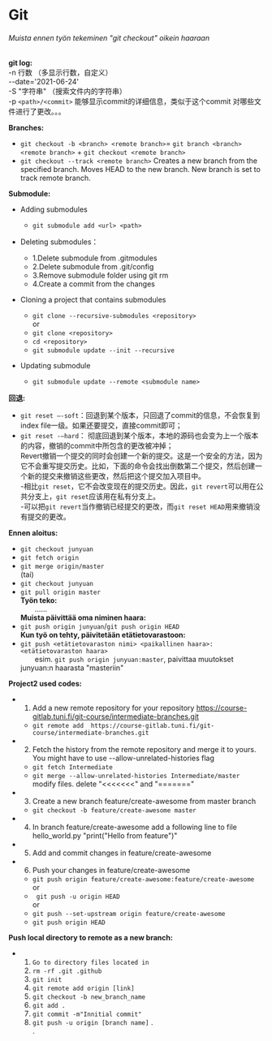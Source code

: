 # Git 
###### Muista ennen työn tekeminen "git checkout" oikein haaraan
**git log:**  
-n 行数 （多显示行数，自定义）   
--date='2021-06-24'  
-S "字符串" （搜索文件内的字符串）  
-p `<path>/<commit>` 能够显示commit的详细信息，类似于这个commit 对哪些文件进行了更改。。。  

**Branches:**  
* `git checkout -b <branch> <remote branch>`= `git branch <branch> <remote branch>` + `git checkout <remote branch>`  
* `git checkout --track <remote branch>` Creates a new branch from the specified branch. Moves HEAD to the new branch. New branch is set to track remote branch.  

**Submodule:**  
* Adding submodules  
  * `git submodule add <url> <path>`
* Deleting submodules：  
  * 1.Delete submodule from .gitmodules  
  * 2.Delete submodule from .git/config  
  * 3.Remove submodule folder using git rm  
  * 4.Create a commit from the changes  
  
* Cloning a project that contains submodules  
  * `git clone --recursive-submodules <repository>`  
    or 
  * `git clone <repository>`  
  * `cd <repository>` 
  * `git submodule update --init --recursive`  
  
* Updating submodule  
  * `git submodule update --remote <submodule name>`  
  
**回退:**  
* `git reset –-soft`：回退到某个版本，只回退了commit的信息，不会恢复到index file一级。如果还要提交，直接commit即可；   
* `git reset -–hard`：
彻底回退到某个版本，本地的源码也会变为上一个版本的内容，撤销的commit中所包含的更改被冲掉；   
Revert撤销一个提交的同时会创建一个新的提交。这是一个安全的方法，因为它不会重写提交历史。比如，下面的命令会找出倒数第二个提交，然后创建一个新的提交来撤销这些更改，然后把这个提交加入项目中。  
 -相比`git reset`，它不会改变现在的提交历史。因此，`git revert`可以用在公共分支上，`git reset`应该用在私有分支上。  
-可以把`git revert`当作撤销已经提交的更改，而`git reset HEAD`用来撤销没有提交的更改。  

**Ennen aloitus:**  
* `git checkout junyuan`  
* `git fetch origin`  
* `git merge origin/master`  
(tai)  
* `git checkout junyuan`  
* `git pull origin master`  
**Työn teko:**  
&emsp;&emsp;......  
**Muista päivittää oma niminen haara:**  
* `git push origin junyuan`/`git push origin HEAD`  
**Kun työ on tehty, päivitetään etätietovarastoon:**  
* `git push <etätietovaraston nimi> <paikallinen haara>:<etätietovaraston haara>`  
&emsp;&emsp;esim. `git push origin junyuan:master`, paivittaa muutokset junyuan:n haarasta "masteriin"
  
  
**Project2 used codes:**  
* 1. Add a new remote repository for your repository https://course-gitlab.tuni.fi/git-course/intermediate-branches.git  
  * `git remote add  https://course-gitlab.tuni.fi/git-course/intermediate-branches.git`  
* 2. Fetch the history from the remote repository and merge it to yours. You might have to use --allow-unrelated-histories flag  
  * `git fetch Intermediate`  
  * `git merge --allow-unrelated-histories Intermediate/master`  
modify files. delete "<<<<<<<" and "======="

* 3. Create a new branch feature/create-awesome from master branch  
  * `git checkout -b feature/create-awesome master`  
* 4. In branch feature/create-awesome add a following line to file hello_world.py    "print("Hello from feature")"  
* 5. Add and commit changes in feature/create-awesome  
* 6. Push your changes in feature/create-awesome  
  * `git push origin feature/create-awesome:feature/create-awesome`  
    or  
  * ` git push -u origin HEAD`  
    or  
  * `git push --set-upstream origin feature/create-awesome`  
  * `git push origin HEAD`

**Push local directory to remote as a new branch:** 
* 1. `Go to directory files located in`
  2. `rm -rf .git .github`
  3. `git init`
  4. `git remote add origin [link]`
  5. `git checkout -b new_branch_name`
  6. `git add .`
  7. `git commit -m"Innitial commit"`
  8. `git push -u origin [branch name]`
.  
.  
